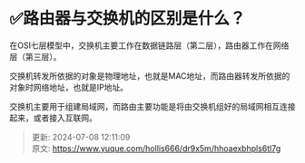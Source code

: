 # ✅路由器与交换机的区别是什么？



在OSI七层模型中，交换机主要工作在数据链路层（第二层），路由器工作在网络层（第三层）。



交换机转发所依据的对象是物理地址，也就是MAC地址，而路由器转发所依据的对象时网络地址，也就是IP地址。



交换机主要用于组建局域网，而路由主要功能是将由交换机组好的局域网相互连接起来，或者接入互联网。

  




> 更新: 2024-07-08 12:11:09  
> 原文: <https://www.yuque.com/hollis666/dr9x5m/hhoaexbhpls6tl7g>